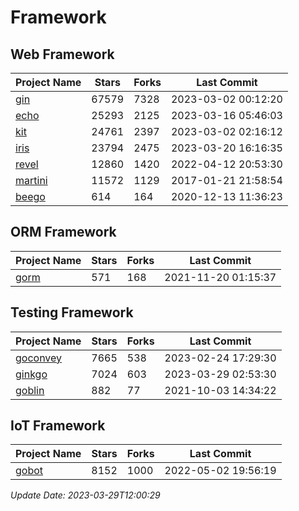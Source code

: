 # Framework

## Web Framework
| Project Name | Stars | Forks | Last Commit |
| ------------ | ----- | ----- | ----------- |
| [gin](https://github.com/gin-gonic/gin) | 67579 | 7328 | 2023-03-02 00:12:20 |
| [echo](https://github.com/labstack/echo) | 25293 | 2125 | 2023-03-16 05:46:03 |
| [kit](https://github.com/go-kit/kit) | 24761 | 2397 | 2023-03-02 02:16:12 |
| [iris](https://github.com/kataras/iris) | 23794 | 2475 | 2023-03-20 16:16:35 |
| [revel](https://github.com/revel/revel) | 12860 | 1420 | 2022-04-12 20:53:30 |
| [martini](https://github.com/go-martini/martini) | 11572 | 1129 | 2017-01-21 21:58:54 |
| [beego](https://github.com/astaxie/beego) | 614 | 164 | 2020-12-13 11:36:23 |

## ORM Framework
| Project Name | Stars | Forks | Last Commit |
| ------------ | ----- | ----- | ----------- |
| [gorm](https://github.com/jinzhu/gorm) | 571 | 168 | 2021-11-20 01:15:37 |

## Testing Framework
| Project Name | Stars | Forks | Last Commit |
| ------------ | ----- | ----- | ----------- |
| [goconvey](https://github.com/smartystreets/goconvey) | 7665 | 538 | 2023-02-24 17:29:30 |
| [ginkgo](https://github.com/onsi/ginkgo) | 7024 | 603 | 2023-03-29 02:53:30 |
| [goblin](https://github.com/franela/goblin) | 882 | 77 | 2021-10-03 14:34:22 |

## IoT Framework
| Project Name | Stars | Forks | Last Commit |
| ------------ | ----- | ----- | ----------- |
| [gobot](https://github.com/hybridgroup/gobot) | 8152 | 1000 | 2022-05-02 19:56:19 |

*Update Date: 2023-03-29T12:00:29*